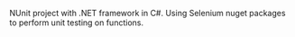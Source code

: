 NUnit project with .NET framework in C#. Using Selenium nuget packages to perform unit testing on functions.
